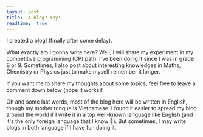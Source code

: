 ```yaml
---
layout: post
title:  A blog? Yay!
readtime:  true
---
```

I created a blog! (finally after some delay).  

What exactly am I gonna write here? Well, I will share my experiment in my competitive programming (CP) path. I've been doing it since I was in grade 8 or 9. Sometimes, I also post about interesting knowledges in Maths, Chemistry or Physics just to make myself remember it longer.

If you want me to share my thoughts about some topics, feel free to leave a comment down below (hope it works)!

Oh and some last words, most of the blog here will be written in English, though my mother tongue is Vietnamese. I found it easier to spread my blog around the world if I write it in a top well-known language like English (and it's the only foreign language that I know 🙁). But sometimes, I may write blogs in both language if I have fun doing it.